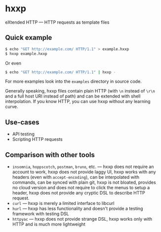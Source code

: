 # hxxp

eXtended HTTP — HTTP requests as template files

## Quick example

```bash
$ echo "GET http://example.com/ HTTP/1.1" > example.hxxp
$ hxxp example.hxxp
```

Or even

```bash
$ echo "GET http://example.com/ HTTP/1.1" | hxxp -
```

For more examples look into the `examples` directory in source code.

Generally speaking, hxxp files contain plain HTTP (with `\n` instead of `\r\n` and a full host URI instead of path) and can be extended with shell interpolation. If you know HTTP, you can use hxxp without any learning curve.

## Use-cases

* API testing
* Scripting HTTP requests

## Comparison with other tools

* `insomnia`, `hoppscotch`, `postman`, `bruno`, etc. — hxxp does not require an account to work, hxxp does not provide laggy UI, hxxp works with any headers (even with `accept-encoding`), can be interpolated with commands, can be synced with plain git, hxxp is not bloated, provides no cloud version and does not require to click the menus to setup a header, hxxp does not provide any cryptic DSL to describe HTTP request.
* `curl` — hxxp is merely a limited interface to libcurl
* `hurl` — hxxp has less functionality and doesn't provide a testing framework with testing DSL
* `httpyac` — hxxp does not provide strange DSL, hxxp works only with HTTP and is much more lightweight

